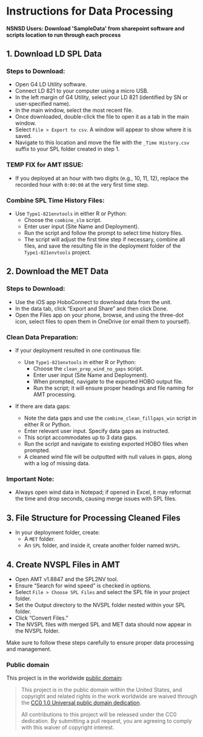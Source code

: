 # Instructions for Data Processing
#### NSNSD Users: Download 'SampleData' from sharepoint software and scripts location to run through each process
## 1. Download LD SPL Data

### Steps to Download:
- Open G4 LD Utility software.<br>
- Connect LD 821 to your computer using a micro USB.<br>
- In the left margin of G4 Utility, select your LD 821 (identified by SN or user-specified name).<br>
- In the main window, select the most recent file.<br>
- Once downloaded, double-click the file to open it as a tab in the main window.<br>
- Select `File > Export to csv`. A window will appear to show where it is saved.<br>
- Navigate to this location and move the file with the `_Time History.csv` suffix to your SPL folder created in step 1.<br>

### TEMP FIX for AMT ISSUE:
- If you deployed at an hour with two digits (e.g., 10, 11, 12), replace the recorded hour with `0:00:00` at the very first time step.<br>

### Combine SPL Time History Files:
- Use `Type1-821envtools` in either R or Python:<br>
  - Choose the `combine_slm` script.<br>
  - Enter user input (Site Name and Deployment).<br>
  - Run the script and follow the prompt to select time history files.<br>
  - The script will adjust the first time step if necessary, combine all files, and save the resulting file in the deployment folder of the `Type1-821envtools` project.<br>

## 2. Download the MET Data

### Steps to Download:
- Use the iOS app HoboConnect to download data from the unit.<br>
- In the data tab, click “Export and Share” and then click Done.<br>
- Open the Files app on your phone, browse, and using the three-dot icon, select files to open them in OneDrive (or email them to yourself).<br>

### Clean Data Preparation:
- If your deployment resulted in one continuous file:<br>
  - Use `Type1-821envtools` in either R or Python:<br>
    - Choose the `clean_prep_wind_no_gaps` script.<br>
    - Enter user input (Site Name and Deployment).<br>
    - When prompted, navigate to the exported HOBO output file.<br>
    - Run the script; it will ensure proper headings and file naming for AMT processing.<br>

- If there are data gaps:<br>
  - Note the data gaps and use the `combine_clean_fillgaps_win` script in either R or Python.<br>
  - Enter relevant user input. Specify data gaps as instructed.<br>
  - This script accommodates up to 3 data gaps.<br>
  - Run the script and navigate to existing exported HOBO files when prompted.<br>
  - A cleaned wind file will be outputted with null values in gaps, along with a log of missing data.<br>

### Important Note:
- Always open wind data in Notepad; if opened in Excel, it may reformat the time and drop seconds, causing merge issues with SPL files.<br>

## 3. File Structure for Processing Cleaned Files

- In your deployment folder, create:<br>
  - A `MET` folder.<br>
  - An `SPL` folder, and inside it, create another folder named `NVSPL`. <br>

## 4. Create NVSPL Files in AMT

- Open AMT v1.8847 and the SPL2NV tool.<br>
- Ensure “Search for wind speed” is checked in options.<br>
- Select `File > Choose SPL Files` and select the SPL file in your project folder.<br>
- Set the Output directory to the NVSPL folder nested within your SPL folder.<br>
- Click “Convert Files.”<br>
- The NVSPL files with merged SPL and MET data should now appear in the NVSPL folder.<br>

Make sure to follow these steps carefully to ensure proper data processing and management.<br>

### Public domain

This project is in the worldwide [public domain](LICENSE.md):

> This project is in the public domain within the United States,
> and copyright and related rights in the work worldwide are waived through the
> [CC0 1.0 Universal public domain dedication](https://creativecommons.org/publicdomain/zero/1.0/).
>
> All contributions to this project will be released under the CC0 dedication.
> By submitting a pull request, you are agreeing to comply with this waiver of copyright interest.
